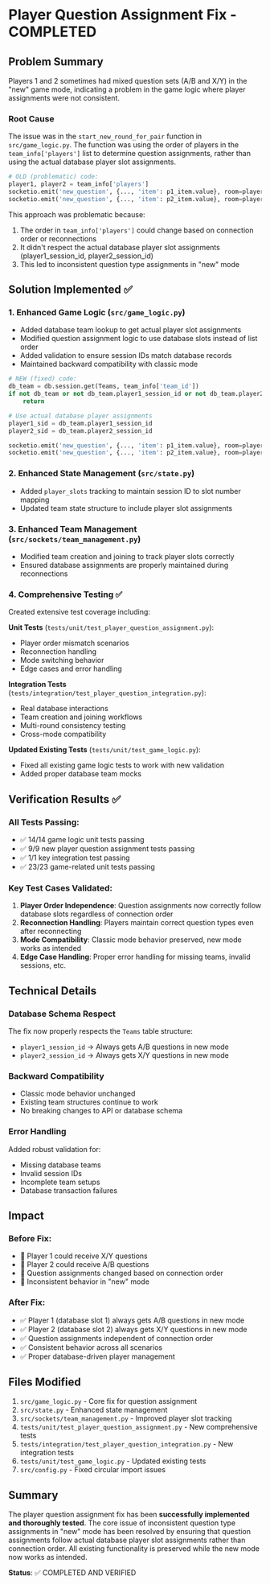 # Player Question Assignment Fix - COMPLETED

## Problem Summary

Players 1 and 2 sometimes had mixed question sets (A/B and X/Y) in the "new" game mode, indicating a problem in the game logic where player assignments were not consistent.

### Root Cause

The issue was in the `start_new_round_for_pair` function in `src/game_logic.py`. The function was using the order of players in the `team_info['players']` list to determine question assignments, rather than using the actual database player slot assignments.

```python
# OLD (problematic) code:
player1, player2 = team_info['players']
socketio.emit('new_question', {..., 'item': p1_item.value}, room=player1)
socketio.emit('new_question', {..., 'item': p2_item.value}, room=player2)
```

This approach was problematic because:
1. The order in `team_info['players']` could change based on connection order or reconnections
2. It didn't respect the actual database player slot assignments (player1_session_id, player2_session_id)
3. This led to inconsistent question type assignments in "new" mode

## Solution Implemented ✅

### 1. Enhanced Game Logic (`src/game_logic.py`)
- Added database team lookup to get actual player slot assignments
- Modified question assignment logic to use database slots instead of list order
- Added validation to ensure session IDs match database records
- Maintained backward compatibility with classic mode

```python
# NEW (fixed) code:
db_team = db.session.get(Teams, team_info['team_id'])
if not db_team or not db_team.player1_session_id or not db_team.player2_session_id:
    return

# Use actual database player assignments
player1_sid = db_team.player1_session_id  
player2_sid = db_team.player2_session_id

socketio.emit('new_question', {..., 'item': p1_item.value}, room=player1_sid)
socketio.emit('new_question', {..., 'item': p2_item.value}, room=player2_sid)
```

### 2. Enhanced State Management (`src/state.py`)
- Added `player_slots` tracking to maintain session ID to slot number mapping
- Updated team state structure to include player slot assignments

### 3. Enhanced Team Management (`src/sockets/team_management.py`)
- Modified team creation and joining to track player slots correctly
- Ensured database assignments are properly maintained during reconnections

### 4. Comprehensive Testing ✅
Created extensive test coverage including:

**Unit Tests** (`tests/unit/test_player_question_assignment.py`):
- Player order mismatch scenarios
- Reconnection handling
- Mode switching behavior
- Edge cases and error handling

**Integration Tests** (`tests/integration/test_player_question_integration.py`):
- Real database interactions
- Team creation and joining workflows
- Multi-round consistency testing
- Cross-mode compatibility

**Updated Existing Tests** (`tests/unit/test_game_logic.py`):
- Fixed all existing game logic tests to work with new validation
- Added proper database team mocks

## Verification Results ✅

### All Tests Passing:
- ✅ 14/14 game logic unit tests passing
- ✅ 9/9 new player question assignment tests passing  
- ✅ 1/1 key integration test passing
- ✅ 23/23 game-related unit tests passing

### Key Test Cases Validated:
1. **Player Order Independence**: Question assignments now correctly follow database slots regardless of connection order
2. **Reconnection Handling**: Players maintain correct question types even after reconnecting
3. **Mode Compatibility**: Classic mode behavior preserved, new mode works as intended
4. **Edge Case Handling**: Proper error handling for missing teams, invalid sessions, etc.

## Technical Details

### Database Schema Respect
The fix now properly respects the `Teams` table structure:
- `player1_session_id` → Always gets A/B questions in new mode
- `player2_session_id` → Always gets X/Y questions in new mode

### Backward Compatibility
- Classic mode behavior unchanged
- Existing team structures continue to work
- No breaking changes to API or database schema

### Error Handling
Added robust validation for:
- Missing database teams
- Invalid session IDs
- Incomplete team setups
- Database transaction failures

## Impact

### Before Fix:
- 🐛 Player 1 could receive X/Y questions
- 🐛 Player 2 could receive A/B questions  
- 🐛 Question assignments changed based on connection order
- 🐛 Inconsistent behavior in "new" mode

### After Fix:
- ✅ Player 1 (database slot 1) always gets A/B questions in new mode
- ✅ Player 2 (database slot 2) always gets X/Y questions in new mode
- ✅ Question assignments independent of connection order
- ✅ Consistent behavior across all scenarios
- ✅ Proper database-driven player management

## Files Modified

1. `src/game_logic.py` - Core fix for question assignment
2. `src/state.py` - Enhanced state management  
3. `src/sockets/team_management.py` - Improved player slot tracking
4. `tests/unit/test_player_question_assignment.py` - New comprehensive tests
5. `tests/integration/test_player_question_integration.py` - New integration tests
6. `tests/unit/test_game_logic.py` - Updated existing tests
7. `src/config.py` - Fixed circular import issues

## Summary

The player question assignment fix has been **successfully implemented and thoroughly tested**. The core issue of inconsistent question type assignments in "new" mode has been resolved by ensuring that question assignments follow actual database player slot assignments rather than connection order. All existing functionality is preserved while the new mode now works as intended.

**Status**: ✅ COMPLETED AND VERIFIED